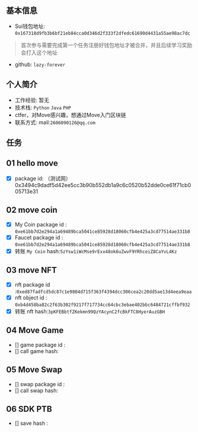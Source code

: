 ## 基本信息
- Sui钱包地址: `0x167318d9fb3b6bf21eb84cca0d346d2f333f2dfedc61690d4431a55ae98ac7dc`
> 首次参与需要完成第一个任务注册好钱包地址才被合并，并且后续学习奖励会打入这个地址
- github: `lazy-forever`

## 个人简介
- 工作经验: 暂无
- 技术栈: `Python` `Java` `PHP`
- ctfer，对Move感兴趣，想通过Move入门区块链
- 联系方式: mail:`2606090126@qq.com`

## 任务

##   01 hello move  
- [x] package id: （测试网） 0x3494c9dadf5d42ee5cc3b90b552db1a9c6c0520b52dde0ce61f71cb005713e31

##   02 move coin
- [x] My Coin package id : `0xe61bb7d2e294a1a69489bca5041ce85928d18060cfb4e425a3cd77514ae331b8`
- [x] Faucet package id : `0xe61bb7d2e294a1a69489bca5041ce85928d18060cfb4e425a3cd77514ae331b8`
- [x] 转账 `My Coin` hash:`5zYsw1iWcMse9rExx48ok6uZwvF9YRhceiZ8CaYvL4Kz`

##   03 move NFT
- [x] nft package id :`0xed87fadfcd5dc87c1e9804d715f363f4394dcc306cea2c20dd5ae13d4eea9eaa`
- [x] nft object id : `0xb4d458ba82c2f63b302f9217f717734cc64cbc3ebae402bbc6484721cffbf932`
- [x] 转账 nft  hash:`3pKFEBbtfZKekmn99QzYAcynC2fcBkFTC8HyerAuzGBH`

##   04 Move Game
- [] game package id :
- [] call game hash:

##   05 Move Swap
- [] swap package id :
- [] call swap hash:

##   06 SDK PTB
- [] save hash :
